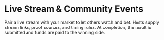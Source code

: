 # Live Stream & Community Events

Pair a live stream with your market to let others watch and bet. Hosts supply stream links, proof sources, and timing rules. At completion, the result is submitted and funds are paid to the winning side.
